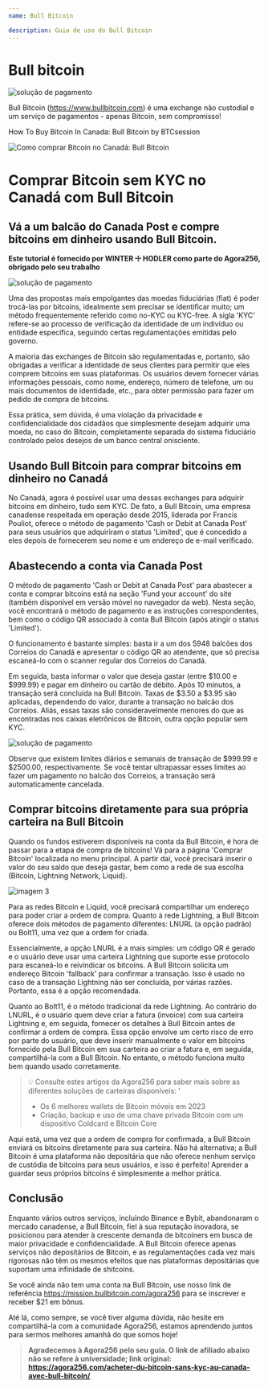 ```yaml
---
name: Bull Bitcoin

description: Guia de uso do Bull Bitcoin
---
```


# Bull bitcoin

![solução de pagamento](assets/cover.jpeg)

Bull Bitcoin (https://www.bullbitcoin.com) é uma exchange não custodial e um serviço de pagamentos - apenas Bitcoin, sem compromisso!

How To Buy Bitcoin In Canada: Bull Bitcoin by BTCsession

![Como comprar Bitcoin no Canadá: Bull Bitcoin](https://youtu.be/aKs8bKwLjJQ)

# Comprar Bitcoin sem KYC no Canadá com Bull Bitcoin

## Vá a um balcão do Canada Post e compre bitcoins em dinheiro usando Bull Bitcoin.

**Este tutorial é fornecido por WINTER ☩ HODLER como parte do Agora256, obrigado pelo seu trabalho**

![solução de pagamento](assets/1.jpeg)

Uma das propostas mais empolgantes das moedas fiduciárias (fiat) é poder trocá-las por bitcoins, idealmente sem precisar se identificar muito; um método frequentemente referido como no-KYC ou KYC-free. A sigla 'KYC' refere-se ao processo de verificação da identidade de um indivíduo ou entidade específica, seguindo certas regulamentações emitidas pelo governo.

A maioria das exchanges de Bitcoin são regulamentadas e, portanto, são obrigadas a verificar a identidade de seus clientes para permitir que eles comprem bitcoins em suas plataformas. Os usuários devem fornecer várias informações pessoais, como nome, endereço, número de telefone, um ou mais documentos de identidade, etc., para obter permissão para fazer um pedido de compra de bitcoins.

Essa prática, sem dúvida, é uma violação da privacidade e confidencialidade dos cidadãos que simplesmente desejam adquirir uma moeda, no caso do Bitcoin, completamente separada do sistema fiduciário controlado pelos desejos de um banco central onisciente.

## Usando Bull Bitcoin para comprar bitcoins em dinheiro no Canadá

No Canadá, agora é possível usar uma dessas exchanges para adquirir bitcoins em dinheiro, tudo sem KYC. De fato, a Bull Bitcoin, uma empresa canadense respeitada em operação desde 2015, liderada por Francis Pouliot, oferece o método de pagamento 'Cash or Debit at Canada Post' para seus usuários que adquiriram o status 'Limited', que é concedido a eles depois de fornecerem seu nome e um endereço de e-mail verificado.

## Abastecendo a conta via Canada Post

O método de pagamento 'Cash or Debit at Canada Post' para abastecer a conta e comprar bitcoins está na seção 'Fund your account' do site (também disponível em versão móvel no navegador da web). Nesta seção, você encontrará o método de pagamento e as instruções correspondentes, bem como o código QR associado à conta Bull Bitcoin (após atingir o status 'Limited').

O funcionamento é bastante simples: basta ir a um dos 5948 balcões dos Correios do Canadá e apresentar o código QR ao atendente, que só precisa escaneá-lo com o scanner regular dos Correios do Canadá.

Em seguida, basta informar o valor que deseja gastar (entre $10.00 e $999.99) e pagar em dinheiro ou cartão de débito. Após 10 minutos, a transação será concluída na Bull Bitcoin. Taxas de $3.50 a $3.95 são aplicadas, dependendo do valor, durante a transação no balcão dos Correios. Aliás, essas taxas são consideravelmente menores do que as encontradas nos caixas eletrônicos de Bitcoin, outra opção popular sem KYC.

![solução de pagamento](assets/2.jpeg)

Observe que existem limites diários e semanais de transação de $999.99 e $2500.00, respectivamente. Se você tentar ultrapassar esses limites ao fazer um pagamento no balcão dos Correios, a transação será automaticamente cancelada.

## Comprar bitcoins diretamente para sua própria carteira na Bull Bitcoin

Quando os fundos estiverem disponíveis na conta da Bull Bitcoin, é hora de passar para a etapa de compra de bitcoins! Vá para a página 'Comprar Bitcoin' localizada no menu principal. A partir daí, você precisará inserir o valor do seu saldo que deseja gastar, bem como a rede de sua escolha (Bitcoin, Lightning Network, Liquid).

![imagem 3](assets/3.jpeg)

Para as redes Bitcoin e Liquid, você precisará compartilhar um endereço para poder criar a ordem de compra. Quanto à rede Lightning, a Bull Bitcoin oferece dois métodos de pagamento diferentes: LNURL (a opção padrão) ou Bolt11, uma vez que a ordem for criada.

Essencialmente, a opção LNURL é a mais simples: um código QR é gerado e o usuário deve usar uma carteira Lightning que suporte esse protocolo para escaneá-lo e reivindicar os bitcoins. A Bull Bitcoin solicita um endereço Bitcoin 'fallback' para confirmar a transação. Isso é usado no caso de a transação Lightning não ser concluída, por várias razões. Portanto, essa é a opção recomendada.

Quanto ao Bolt11, é o método tradicional da rede Lightning. Ao contrário do LNURL, é o usuário quem deve criar a fatura (invoice) com sua carteira Lightning e, em seguida, fornecer os detalhes à Bull Bitcoin antes de confirmar a ordem de compra. Essa opção envolve um certo risco de erro por parte do usuário, que deve inserir manualmente o valor em bitcoins fornecido pela Bull Bitcoin em sua carteira ao criar a fatura e, em seguida, compartilhá-la com a Bull Bitcoin. No entanto, o método funciona muito bem quando usado corretamente.

> 💡 Consulte estes artigos da Agora256 para saber mais sobre as diferentes soluções de carteiras disponíveis:
> '
>
> - Os 6 melhores wallets de Bitcoin móveis em 2023
> - Criação, backup e uso de uma chave privada Bitcoin com um dispositivo Coldcard e Bitcoin Core

Aqui está, uma vez que a ordem de compra for confirmada, a Bull Bitcoin enviará os bitcoins diretamente para sua carteira. Não há alternativa; a Bull Bitcoin é uma plataforma não depositária que não oferece nenhum serviço de custódia de bitcoins para seus usuários, e isso é perfeito! Aprender a guardar seus próprios bitcoins é simplesmente a melhor prática.

## Conclusão

Enquanto vários outros serviços, incluindo Binance e Bybit, abandonaram o mercado canadense, a Bull Bitcoin, fiel à sua reputação inovadora, se posicionou para atender à crescente demanda de bitcoiners em busca de maior privacidade e confidencialidade. A Bull Bitcoin oferece apenas serviços não depositários de Bitcoin, e as regulamentações cada vez mais rigorosas não têm os mesmos efeitos que nas plataformas depositárias que suportam uma infinidade de shitcoins.

Se você ainda não tem uma conta na Bull Bitcoin, use nosso link de referência https://mission.bullbitcoin.com/agora256 para se inscrever e receber $21 em bônus.

Até lá, como sempre, se você tiver alguma dúvida, não hesite em compartilhá-la com a comunidade Agora256, estamos aprendendo juntos para sermos melhores amanhã do que somos hoje!

> **Agradecemos à Agora256 pelo seu guia. O link de afiliado abaixo não se refere à universidade; link original: https://agora256.com/acheter-du-bitcoin-sans-kyc-au-canada-avec-bull-bitcoin/**
